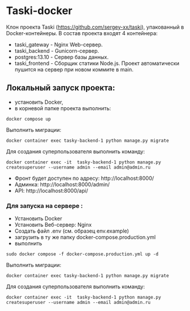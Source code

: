 # Taski-docker
Клон проекта Taski (https://github.com/sergey-xx/taski), упакованный в Docker-контейнеры.
В состав проекта входят 4 контейнера:
- taski_gateway - Nginx Web-сервер.
- taski_backend - Gunicorn-сервер.
- postgres:13.10 - Сервер базы данных.
- taski_frontend - Сборщик статики Node.js.
Проект автоматически пушится на сервер при новом коммите в main.

## Локальный запуск проекта:
- установить Docker,
- в корневой папке проекта выполнить:
```
docker compose up
```
Выполнить миграции:
```
docker container exec tasky-backend-1 python manage.py migrate
```
Для создания суперпользователя выполнить команду:
```
docker container exec -it  tasky-backend-1 python manage.py createsuperuser --username admin --email admin@admin.ru
```
- Фронт будет доступен по адресу: http://localhost:8000/
-  Админка: http://localhost:8000/admin/
-  API: http://localhost:8000/api/

### Для запуска на сервере :
- Установить Docker
- Установить Веб-сервер: Nginx
- Создать файл .env (см. образец env.example)
- загрузить в ту же папку docker-compose.production.yml
- выполнить 
```
sudo docker compose -f docker-compose.production.yml up -d
```
Выполнить миграции:
```
docker container exec tasky-backend-1 python manage.py migrate
```
Для создания суперпользователя выполнить команду:
```
docker container exec -it  tasky-backend-1 python manage.py createsuperuser --username admin --email admin@admin.ru
```

